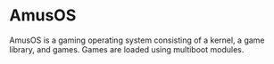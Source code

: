 AmusOS
======

AmusOS is a gaming operating system consisting of a kernel, a game
library, and games. Games are loaded using multiboot modules.
